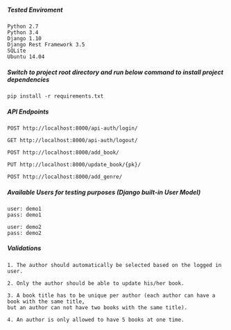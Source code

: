 ##### Tested Enviroment
```
Python 2.7
Python 3.4
Django 1.10
Django Rest Framework 3.5
SQLite
Ubuntu 14.04
```

##### Switch to project root directory and run below command to install project dependencies
```
pip install -r requirements.txt
```

##### API Endpoints
```
POST http://localhost:8000/api-auth/login/

GET http://localhost:8000/api-auth/logout/

POST http://localhost:8000/add_book/

PUT http://localhost:8000/update_book/{pk}/

POST http://localhost:8000/add_genre/
```

##### Available Users for testing purposes (Django built-in User Model)
```
user: demo1
pass: demo1

user: demo2
pass: demo2
```

##### Validations
```
1. The author should automatically be selected based on the logged in user.

2. Only the author should be able to update his/her book.

3. A book title has to be unique per author (each author can have a book with the same title,
but an author can not have two books with the same title). 

4. An author is only allowed to have 5 books at one time.
```
